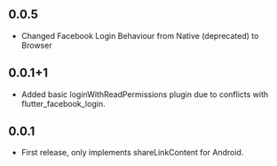 ## 0.0.5

* Changed Facebook Login Behaviour from Native (deprecated) to Browser

## 0.0.1+1

* Added basic loginWithReadPermissions plugin due to conflicts with flutter_facebook_login.

## 0.0.1

* First release, only implements shareLinkContent for Android.
